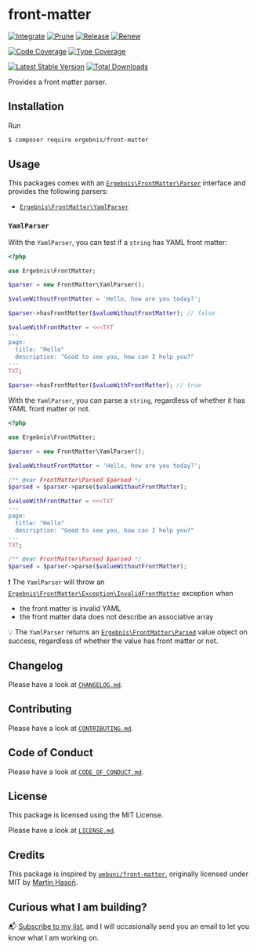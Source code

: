 # front-matter

[![Integrate](https://github.com/ergebnis/front-matter/workflows/Integrate/badge.svg?branch=main)](https://github.com/ergebnis/front-matter/actions)
[![Prune](https://github.com/ergebnis/front-matter/workflows/Prune/badge.svg?branch=main)](https://github.com/ergebnis/front-matter/actions)
[![Release](https://github.com/ergebnis/front-matter/workflows/Release/badge.svg?branch=main)](https://github.com/ergebnis/front-matter/actions)
[![Renew](https://github.com/ergebnis/front-matter/workflows/Renew/badge.svg?branch=main)](https://github.com/ergebnis/front-matter/actions)

[![Code Coverage](https://codecov.io/gh/ergebnis/front-matter/branch/main/graph/badge.svg)](https://codecov.io/gh/ergebnis/front-matter)
[![Type Coverage](https://shepherd.dev/github/ergebnis/front-matter/coverage.svg)](https://shepherd.dev/github/ergebnis/front-matter)

[![Latest Stable Version](https://poser.pugx.org/ergebnis/front-matter/v/stable)](https://packagist.org/packages/ergebnis/front-matter)
[![Total Downloads](https://poser.pugx.org/ergebnis/front-matter/downloads)](https://packagist.org/packages/ergebnis/front-matter)

Provides a front matter parser.

## Installation

Run

```sh
$ composer require ergebnis/front-matter
```

## Usage

This packages comes with an [`Ergebnis\FrontMatter\Parser`](src/Parser.php) interface and provides the following parsers:

 - [`Ergebnis\FrontMatter\YamlParser`](#yamlparser)

### `YamlParser`

With the `YamlParser`, you can test if a `string` has YAML front matter:

```php
<?php

use Ergebnis\FrontMatter;

$parser = new FrontMatter\YamlParser();

$valueWithoutFrontMatter = 'Hello, how are you today?';

$parser->hasFrontMatter($valueWithoutFrontMatter); // false

$valueWithFrontMatter = <<<TXT
---
page:
  title: "Hello"
  description: "Good to see you, how can I help you?"
---
TXT;

$parser->hasFrontMatter($valueWithFrontMatter); // true
```

With the `YamlParser`, you can parse a `string`, regardless of whether it has YAML front matter or not.

```php
<?php

use Ergebnis\FrontMatter;

$parser = new FrontMatter\YamlParser();

$valueWithoutFrontMatter = 'Hello, how are you today?';

/** @var FrontMatter\Parsed $parsed */
$parsed = $parser->parse($valueWithoutFrontMatter);

$valueWithFrontMatter = <<<TXT
---
page:
  title: "Hello"
  description: "Good to see you, how can I help you?"
---
TXT;

/** @var FrontMatter\Parsed $parsed */
$parsed = $parser->parse($valueWithoutFrontMatter);
```

:exclamation: The `YamlParser` will throw an [`Ergebnis\FrontMatter\Exception\InvalidFrontMatter`](src/Exception/InvalidFrontMatter.php) exception when

- the front matter is invalid YAML
- the front matter data does not describe an associative array

:bulb: The `YamlParser` returns an [`Ergebnis\FrontMatter\Parsed`](src/Parsed.php) value object on success, regardless of whether the value has front matter or not.

## Changelog

Please have a look at [`CHANGELOG.md`](CHANGELOG.md).

## Contributing

Please have a look at [`CONTRIBUTING.md`](.github/CONTRIBUTING.md).

## Code of Conduct

Please have a look at [`CODE_OF_CONDUCT.md`](https://github.com/ergebnis/.github/blob/main/CODE_OF_CONDUCT.md).

## License

This package is licensed using the MIT License.

Please have a look at [`LICENSE.md`](LICENSE.md).

## Credits

This package is inspired by [`webuni/front-matter`](https://github.com/webuni/front-matter), originally licensed under MIT by [Martin Hasoň](https://github.com/hason).

## Curious what I am building?

:mailbox_with_mail: [Subscribe to my list](https://localheinz.com/projects/), and I will occasionally send you an email to let you know what I am working on.
